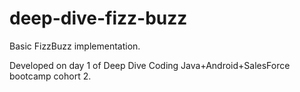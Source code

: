 # deep-dive-fizz-buzz

Basic FizzBuzz implementation.

Developed on day 1 of Deep Dive Coding Java+Android+SalesForce bootcamp cohort 2. 
